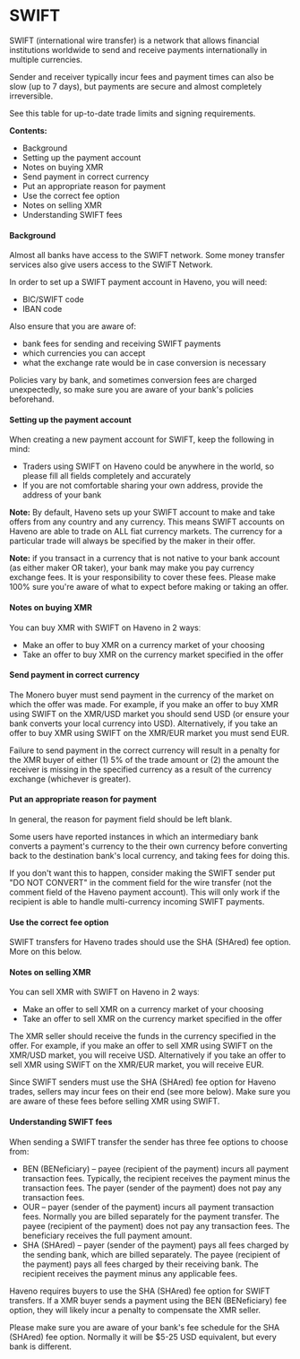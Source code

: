 # SWIFT
 

SWIFT (international wire transfer) is a network that allows financial institutions worldwide to send and receive payments internationally in multiple currencies.

Sender and receiver typically incur fees and payment times can also be slow (up to 7 days), but payments are secure and almost completely irreversible.

See this table for up-to-date trade limits and signing requirements.

**Contents:**
- Background
- Setting up the payment account
- Notes on buying XMR
- Send payment in correct currency
- Put an appropriate reason for payment
- Use the correct fee option
- Notes on selling XMR
- Understanding SWIFT fees

#### Background

Almost all banks have access to the SWIFT network. Some money transfer services also give users access to the SWIFT Network.

In order to set up a SWIFT payment account in Haveno, you will need:

- BIC/SWIFT code
- IBAN code

Also ensure that you are aware of:

- bank fees for sending and receiving SWIFT payments
- which currencies you can accept
- what the exchange rate would be in case conversion is necessary

Policies vary by bank, and sometimes conversion fees are charged unexpectedly, so make sure you are aware of your bank's policies beforehand.

#### Setting up the payment account

When creating a new payment account for SWIFT, keep the following in mind:

- Traders using SWIFT on Haveno could be anywhere in the world, so please fill all fields completely and accurately
- If you are not comfortable sharing your own address, provide the address of your bank

**Note:** By default, Haveno sets up your SWIFT account to make and take offers from any country and any currency. This means SWIFT accounts on Haveno are able to trade on ALL fiat currency markets. The currency for a particular trade will always be specified by the maker in their offer.

**Note:** if you transact in a currency that is not native to your bank account (as either maker OR taker), your bank may make you pay currency exchange fees. It is your responsibility to cover these fees. Please make 100% sure you're aware of what to expect before making or taking an offer.

#### Notes on buying XMR

You can buy XMR with SWIFT on Haveno in 2 waysː

- Make an offer to buy XMR on a currency market of your choosing
- Take an offer to buy XMR on the currency market specified in the offer

#### Send payment in correct currency

The Monero buyer must send payment in the currency of the market on which the offer was made. For example, if you make an offer to buy XMR using SWIFT on the XMR/USD market you should send USD (or ensure your bank converts your local currency into USD). Alternatively, if you take an offer to buy XMR using SWIFT on the XMR/EUR market you must send EUR.

Failure to send payment in the correct currency will result in a penalty for the XMR buyer of either (1) 5% of the trade amount or (2) the amount the receiver is missing in the specified currency as a result of the currency exchange (whichever is greater).

#### Put an appropriate reason for payment

In general, the reason for payment field should be left blank.

Some users have reported instances in which an intermediary bank converts a payment's currency to the their own currency before converting back to the destination bank's local currency, and taking fees for doing this.

If you don't want this to happen, consider making the SWIFT sender put "DO NOT CONVERT" in the comment field for the wire transfer (not the comment field of the Haveno payment account). This will only work if the recipient is able to handle multi-currency incoming SWIFT payments.

#### Use the correct fee option

SWIFT transfers for Haveno trades should use the SHA (SHAred) fee option. More on this below.

#### Notes on selling XMR

You can sell XMR with SWIFT on Haveno in 2 waysː
- Make an offer to sell XMR on a currency market of your choosing
- Take an offer to sell XMR on the currency market specified in the offer

The XMR seller should receive the funds in the currency specified in the offer. For example, if you make an offer to sell XMR using SWIFT on the XMR/USD market, you will receive USD. Alternatively if you take an offer to sell XMR using SWIFT on the XMR/EUR market, you will receive EUR.

Since SWIFT senders must use the SHA (SHAred) fee option for Haveno trades, sellers may incur fees on their end (see more below). Make sure you are aware of these fees before selling XMR using SWIFT.

#### Understanding SWIFT fees

When sending a SWIFT transfer the sender has three fee options to choose from:

- BEN (BENeficiary) – payee (recipient of the payment) incurs all payment transaction fees. Typically, the recipient receives the payment minus the transaction fees. The payer (sender of the payment) does not pay any transaction fees.
- OUR – payer (sender of the payment) incurs all payment transaction fees. Normally you are billed separately for the payment transfer. The payee (recipient of the payment) does not pay any transaction fees. The beneficiary receives the full payment amount.
- SHA (SHAred) – payer (sender of the payment) pays all fees charged by the sending bank, which are billed separately. The payee (recipient of the payment) pays all fees charged by their receiving bank. The recipient receives the payment minus any applicable fees.

Haveno requires buyers to use the SHA (SHAred) fee option for SWIFT transfers. If a XMR buyer sends a payment using the BEN (BENeficiary) fee option, they will likely incur a penalty to compensate the XMR seller.

Please make sure you are aware of your bank's fee schedule for the SHA (SHAred) fee option. Normally it will be $5-25 USD equivalent, but every bank is different. 
